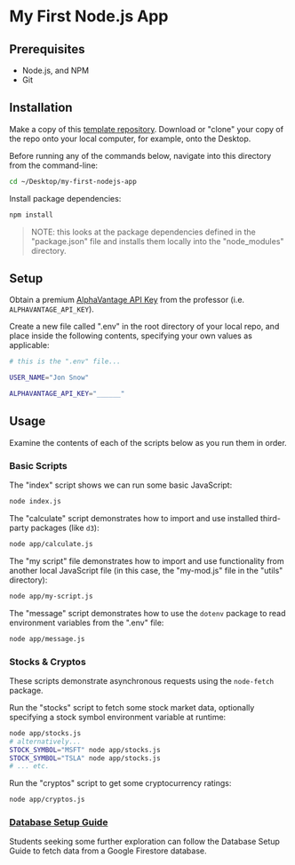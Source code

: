 # My First Node.js App

## Prerequisites

  + Node.js, and NPM
  + Git

## Installation

Make a copy of this [template repository](https://github.com/prof-rossetti/my-first-nodejs-app/). Download or "clone" your copy of the repo onto your local computer, for example, onto the Desktop.

Before running any of the commands below, navigate into this directory from the command-line:

```sh
cd ~/Desktop/my-first-nodejs-app
```

Install package dependencies:

```sh
npm install
```

> NOTE: this looks at the package dependencies defined in the "package.json" file and installs them locally into the "node_modules" directory.

## Setup

Obtain a premium [AlphaVantage API Key](https://www.alphavantage.co/support/#api-key) from the professor (i.e. `ALPHAVANTAGE_API_KEY`).

Create a new file called ".env" in the root directory of your local repo, and place inside the following contents, specifying your own values as applicable:

```sh
# this is the ".env" file...

USER_NAME="Jon Snow"

ALPHAVANTAGE_API_KEY="______"
```

## Usage

Examine the contents of each of the scripts below as you run them in order.

### Basic Scripts

The "index" script shows we can run some basic JavaScript:

```sh
node index.js
```

The "calculate" script demonstrates how to import and use installed third-party packages (like `d3`):

```sh
node app/calculate.js
```

The "my script" file demonstrates how to import and use functionality from another local JavaScript file (in this case, the "my-mod.js" file in the "utils" directory):

```sh
node app/my-script.js
```

The "message" script demonstrates how to use the `dotenv` package to read environment variables from the ".env" file:

```sh
node app/message.js
```

### Stocks & Cryptos

These scripts demonstrate asynchronous requests using the `node-fetch` package.

Run the "stocks" script to fetch some stock market data, optionally specifying a stock symbol environment variable at runtime:

```sh
node app/stocks.js
# alternatively...
STOCK_SYMBOL="MSFT" node app/stocks.js
STOCK_SYMBOL="TSLA" node app/stocks.js
# ... etc.
```

Run the "cryptos" script to get some cryptocurrency ratings:

```sh
node app/cryptos.js
```

### [Database Setup Guide](DATABASE.md)

Students seeking some further exploration can follow the Database Setup Guide to fetch data from a Google Firestore database.
